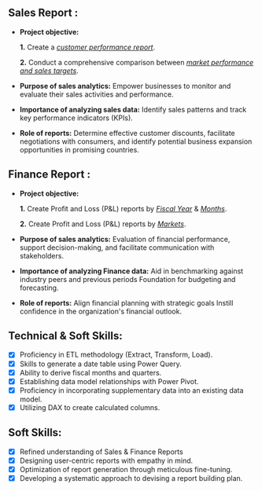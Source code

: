 ## Sales Report :


- **Project objective:** 

    **1.** Create a _[customer performance report](https://github.com/ankitlimani/Excel-Sales-Analytics/blob/main/Customer%20Performance%20Report.pdf)_. 

    **2.** Conduct a comprehensive comparison between _[market performance and sales targets](https://github.com/ankitlimani/Excel-Sales-Analytics/blob/main/Market%20Performance%20vs%20Target%20Report.pdf)_.

- **Purpose of sales analytics:** Empower businesses to monitor and evaluate their sales activities and performance.

- **Importance of analyzing sales data:** Identify sales patterns and track key performance indicators (KPIs).

- **Role of reports:** Determine effective customer discounts, facilitate negotiations with consumers, and identify potential business expansion opportunities in promising countries.


## Finance Report :

- **Project objective:** 

    **1.** Create Profit and Loss (P&L) reports by _[Fiscal Year](https://github.com/ankitlimani/Excel-Sales-Analytics/blob/main/P%26L%20Statement%20by%20Fiscal%20Year.pdf)_ & _[Months](https://github.com/ankitlimani/Excel-Sales-Analytics/blob/main/P%26L%20Statement%20by%20Months.pdf)_.

   **2.** Create Profit and Loss (P&L) reports by _[Markets](https://github.com/ankitlimani/Excel-Sales-Analytics/blob/main/P%26L%20Statement%20by%20Markets.pdf)_.

- **Purpose of sales analytics:** Evaluation of financial performance, support decision-making, and facilitate communication with stakeholders.

- **Importance of analyzing Finance data:** Aid in benchmarking against industry peers and previous periods Foundation for budgeting and forecasting.

- **Role of reports:** Align financial planning with strategic goals Instill confidence in the organization's financial outlook.


## Technical & Soft Skills:
- [x]	Proficiency in ETL methodology (Extract, Transform, Load).
- [x]	Skills to generate a date table using Power Query.
- [x]	Ability to derive fiscal months and quarters.
- [x]	Establishing data model relationships with Power Pivot.
- [x]	Proficiency in incorporating supplementary data into an existing data model.
- [x]	Utilizing DAX to create calculated columns.

## Soft Skills:
- [x]	Refined understanding of Sales & Finance Reports
- [x]	Designing user-centric reports with empathy in mind.
- [x]	Optimization of report generation through meticulous fine-tuning.
- [x]	Developing a systematic approach to devising a report building plan.
